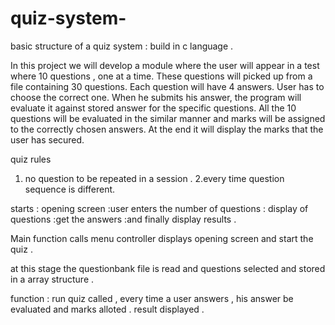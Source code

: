 # quiz-system-
basic structure of a quiz system : build in c language .

In this project we will develop a module where the user will appear in a test where 10 questions  , one at a time.
These questions will picked up from a file containing 30 questions. Each question will have 4 answers.
User has to choose the correct one.  When he submits his answer, the program will evaluate it against stored answer for the specific questions.
All the 10 questions will be evaluated in the similar manner and marks will be assigned to the correctly chosen answers. 
At the end it will display the marks that the user has secured.


quiz rules 
1. no question to be repeated in a session .
2.every time question sequence is different.

starts : opening screen :user enters the number of questions : display of questions :get the answers :and finally display results .

Main function calls menu controller 
displays opening screen 
and start the quiz .

at this stage the questionbank file is read and questions selected and stored in a array structure .

function : run quiz called , every time a user answers , his answer be evaluated and marks alloted .
result displayed .

